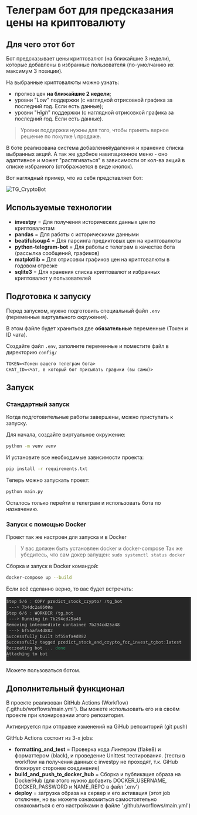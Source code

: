 # Телеграм бот для предсказания цены на криптовалюту

## Для чего этот бот

Бот предсказывает цены криптовалют (на ближайшие 3 недели), которые добавлены в избранные пользователя (по-умолчанию их максимум 3 позиции).

На выбранные криптовалюты можно узнать:

- прогноз цен **на ближайшие 2 недели**;
- уровни "_Low_" поддержки (с наглядной отрисовкой графика за последний год. Если есть данные);
- уровни "_High_" поддержки (с наглядной отрисовкой графика за последний год. Если есть данные).

> Уровни поддержки нужны для того, чтобы принять верное решение по покупке \ продаже.

В боте реализована система добавления\удаления и хранение списка выбранных акций.
А так же удобное навигационное меню - оно адаптивное и может "растягиваться" в зависимости от кол-ва акций в списке избранного (отображается в виде кнопок).

Вот наглядный пример, что из себя представляет бот:

![TG_CryptoBot](_assets/TG-BOT.gif)

## Используемые технологии

- **investpy** = Для получения исторических данных цен по криптовалютам
- **pandas** = Для работы с историческими данными
- **beatifulsoup4** = Для парсинга предиктовых цен на криптовалюты
- **python-telegram-bot** = Для работы с телеграм в качестве бота (рассылка сообщений, графиков)
- **matplotlib** = Для отрисовки графиков цен на криптовалюты в годовом отрезке
- **sqlite3** = Для хранения списка криптовалют и избранных криптовалют у пользователей

## Подготовка к запуску

Перед запуском, нужно подготовить специальный файл `.env` (переменные виртуального окружения).

В этом файле будет храниться две **обязательные** переменные (Токен и ID чата).

Создайте файл `.env`, заполните переменные и поместите файл в директорию `config/`

```
TOKEN=<Токен вашего телеграм бота>
CHAT_ID=<Чат, в который бот присылать графики (вы сами)>
```

## Запуск

### Стандартный запуск

Когда подготовительные работы завершены, можно приступать к запуску.

Для начала, создайте виртуальное окружение:

```bash
python -m venv venv
```

И установите все необходимые зависимости проекта:

```bash
pip install -r requirements.txt
```

Теперь можно запускать проект:

```bash
python main.py
```

Осталось только перейти в телеграм и использовать бота по назначению.

### Запуск с помощью Docker

Проект так же настроен для запуска и в Docker

> У вас должен быть установлен docker и docker-compose
> Так же убедитесь, что сам докер запущен: `sudo systemctl status docker`

Сборка и запуск в Docker командой:

```bash
docker-compose up --build
```

Если всё сделанно верно, то вас будет встречать:

![Docker](_assets/Docker-done.png)

Можете пользоваться ботом.

## Дополнительный функционал

В проекте реализован GitHub Actions (Workflow) ('.github/worflows/main.yml').
Вы можете использовать его и в своём проекте при клонировании этого репозитория.

Активируется при отправке изменений на GiHub репозиторий (git push)

GitHub Actions состоит из 3-х jobs:

- **formatting_and_test** = Проверка кода Линтером (flake8) и форматтером (black), и проведение Unittest тестирования.
  (тесты в workflow на получения данных с investpy не проходят, т.к. GiHub блокирует сторонее соединение)
- **build_and_push_to_docker_hub** = Сборка и публикация образа на DockerHub
  (для этого нужно добавить DOCKER_USERNAME, DOCKER_PASSWORD и NAME_REPO в файл '.env')
- **deploy** = загрузка образа на сервер и его активация
  (этот job отключен, но вы можете ознакомиться самостоятельно ознакомиться с его настройками в файле '.github/worflows/main.yml')
